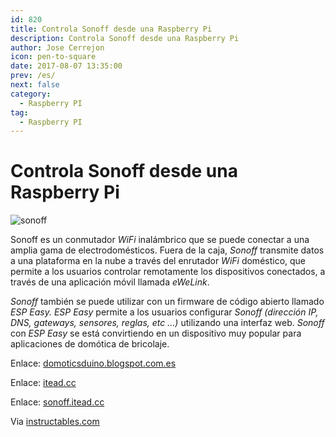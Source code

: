 ```yaml
---
id: 820
title: Controla Sonoff desde una Raspberry Pi
description: Controla Sonoff desde una Raspberry Pi
author: Jose Cerrejon
icon: pen-to-square
date: 2017-08-07 13:35:00
prev: /es/
next: false
category:
  - Raspberry PI
tag:
  - Raspberry PI
---
```


# Controla Sonoff desde una Raspberry Pi

![sonoff](/images/2017/08/sonoff.png)

Sonoff es un conmutador *WiFi* inalámbrico que se puede conectar a una amplia gama de electrodomésticos. Fuera de la caja, *Sonoff* transmite datos a una plataforma en la nube a través del enrutador *WiFi* doméstico, que permite a los usuarios controlar remotamente los dispositivos conectados, a través de una aplicación móvil llamada *eWeLink*.

*Sonoff* también se puede utilizar con un firmware de código abierto llamado *ESP Easy. ESP Easy* permite a los usuarios configurar *Sonoff (dirección IP, DNS, gateways, sensores, reglas, etc ...)* utilizando una interfaz web. *Sonoff* con *ESP Easy* se está convirtiendo en un dispositivo muy popular para aplicaciones de domótica de bricolaje.

Enlace: [domoticsduino.blogspot.com.es](http://domoticsduino.blogspot.com.es/2017/07/home-automation-system-discovering.html)

Enlace: [itead.cc](https://www.itead.cc/wiki/Sonoff)

Enlace: [sonoff.itead.cc](http://sonoff.itead.cc/en/products/sonoff/sonoff-basic)

Via [instructables.com](http://www.instructables.com/id/Control-Sonoff-From-Raspberry-Pi/)